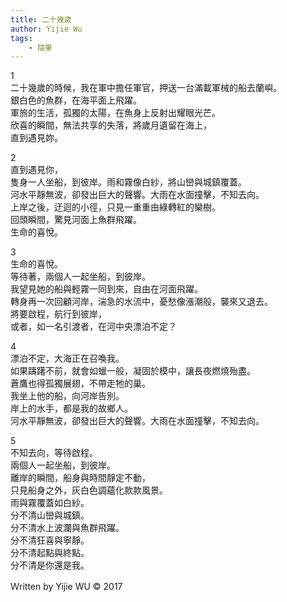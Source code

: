 ```yaml
---
title: 二十幾歲
author: Yijie Wu
tags:
    - 隨筆
---
```


1 <br />
二十幾歲的時候，我在軍中擔任軍官，押送一台滿載軍械的船去蘭嶼。<br />
銀白色的魚群，在海平面上飛躍。<br />
軍旅的生活，孤獨的太陽，在魚身上反射出耀眼光芒。<br />
欣喜的瞬間，無法共享的失落，將歲月遺留在海上，<br />
直到遇見妳。

2 <br />
直到遇見你，<br />
隻身一人坐船，到彼岸。雨和霧像白紗，將山巒與城鎮覆蓋。<br />
河水平靜無波，卻發出巨大的聲響。大雨在水面撞擊，不知去向。<br />
上岸之後，迂迴的小徑，只見一重重由綠轉紅的欒樹。<br />
回頭瞬間，驚見河面上魚群飛躍。<br />
生命的喜悅。

3 <br />
生命的喜悅。 <br />
等待著，兩個人一起坐船，到彼岸。<br />
我望見她的船與輕霧一同到來，自由在河面飛躍。<br />
轉身再一次回顧河岸，湍急的水流中，憂愁像漲潮般，襲來又退去。<br />
將要啟程，航行到彼岸，<br />
或者，如一名引渡者，在河中央漂泊不定？

4 <br />
漂泊不定，大海正在召喚我。<br />
如果躊躇不前，就會如蠟一般，凝固於模中，讓長夜燃燒殆盡。<br />
蒼鷹也得孤獨展翅，不帶走牠的巢。<br />
我坐上他的船，向河岸告別。<br />
岸上的水手，都是我的故鄉人。<br />
河水平靜無波，卻發出巨大的聲響。大雨在水面撞擊，不知去向。

5 <br />
不知去向，等待啟程。<br />
兩個人一起坐船，到彼岸。<br />
離岸的瞬間，船身與時間靜定不動，<br />
只見船身之外，灰白色調蘊化款款風景。<br />
雨與霧覆蓋如白紗。<br />
分不清山巒與城鎮。<br />
分不清水上波瀾與魚群飛躍。<br />
分不清狂喜與寧靜。<br />
分不清起點與終點。<br />
分不清是你還是我。

<blockquote class="imgur-embed-pub" lang="en" data-id="adju3ph"><a href="//imgur.com/adju3ph"></a></blockquote><script async src="//s.imgur.com/min/embed.js" charset="utf-8"></script>

Ｗritten by Yijie WU © 2017
